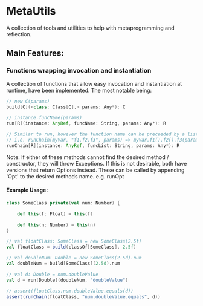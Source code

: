 # MetaUtils
A collection of tools and utilities to help with metaprogramming and reflection.

## Main Features:

### Functions wrapping invocation and instantiation
A collection of functions that allow easy invocation and instantiation at runtime, have been implemented. The most notable being:

```Scala
// new C(params)
build[C](<class: Class[C],> params: Any*): C

// instance.funcName(params)
run[R](instance: AnyRef, funcName: String, params: Any*): R

// Similar to run, however the function name can be preceeded by a list of parameter-less functions
// i.e. runChain(myVar, "f1.f2.f3", params) => myVar.f1().f2().f3(params)
runChain[R](instance: AnyRef, funcList: String, params: Any*): R
```
Note: If either of these methods cannot find the desired method / constructor, they will throw Exceptions. 
If this is not desirable, both have versions that return Options instead. These can be called by appending 'Opt' to the desired methods name. e.g. runOpt 


#### Example Usage:
```Scala
class SomeClass private(val num: Number) {

	def this(f: Float) = this(f)

	def this(n: Number) = this(n)
}

// val floatClass: SomeClass = new SomeClass(2.5f)
val floatClass = build(classOf[SomeClass], 2.5f)

// val doubleNum: Double = new SomeClass(2.5d).num
val doubleNum = build[SomeClass](2.5d).num

// val d: Double = num.doubleValue
val d = run[Double](doubleNum, "doubleValue")

// assert(floatClass.num.doubleValue.equals(d))
assert(runChain(floatClass, "num.doubleValue.equals", d))
```

